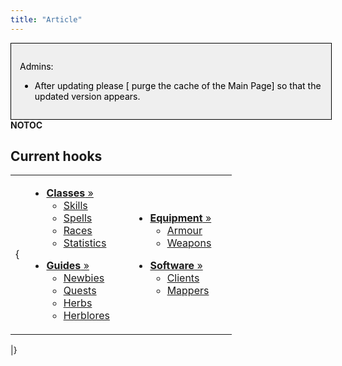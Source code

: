 ```yaml
---
title: "Article"
---
```


<noinclude>

<div style="border: 1px solid; width: 96%; color: black; padding: 1em; float: left; background: #EFEFEF">

Admins:

- After updating please \[ purge the cache of the Main Page\] so that
  the updated version appears.

</div>

</noinclude>

<noinclude> __NOTOC__ <noinclude>

## Current hooks

<table>
<tbody>
<tr class="odd">
<td><p></noinclude></p>
<p>{</p></td>
<td data-valign="top" style="width:150px; text-align:left;"><ul>
<li><a href="Class"
title="wikilink"><span class="speciallink"><strong>Classes</strong></span>
»</a>
<ul>
<li><a href="Skill" title="wikilink">Skills</a></li>
<li><a href="Spell" title="wikilink">Spells</a></li>
<li><a href="Race" title="wikilink">Races</a></li>
<li><a href="Statistic" title="wikilink">Statistics</a></li>
</ul></li>
</ul>
<ul>
<li><a href="Guide"
title="wikilink"><span class="speciallink"><strong>Guides</strong></span>
»</a>
<ul>
<li><a href="Newbie" title="wikilink">Newbies</a></li>
<li><a href="Quest" title="wikilink">Quests</a></li>
<li><a href="Herb" title="wikilink">Herbs</a></li>
<li><a href="Herblore" title="wikilink">Herblores</a></li>
</ul></li>
</ul></td>
<td data-valign="top" style="width:150px; text-align:left;"><ul>
<li><a href="Equipment"
title="wikilink"><span class="speciallink"><strong>Equipment</strong></span>
»</a>
<ul>
<li><a href="Armour" title="wikilink">Armour</a></li>
<li><a href="Weapon" title="wikilink">Weapons</a></li>
</ul></li>
</ul>
<ul>
<li><a href="Software"
title="wikilink"><span class="speciallink"><strong>Software</strong></span>
»</a>
<ul>
<li><a href="Client" title="wikilink">Clients</a></li>
<li><a href="Mapper" title="wikilink">Mappers</a></li>
</ul></li>
</ul></td>
</tr>
</tbody>
</table>

<noinclude> \|} </noinclude>
